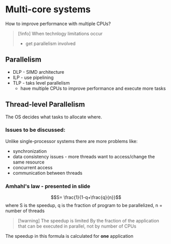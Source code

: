 # Multi-core systems

How to improve performance with multiple CPUs?

> [!info] When technlogy limitations occur
> - get parallelism involved

## Parallelism
- DLP - SIMD architecture 
- ILP - use pipelining
- TLP - taks level parallelism
	- have multiple CPUs to improve performance and execute more tasks

## Thread-level Parallelism

The OS decides what tasks to allocate where.

### Issues to be discussed:
Unlike single-processor systems there are more problems like:
- synchronization
- data consistency issues - more threads want to access/change the same resource 
- concurrent access
- communication between threads

### Amhahl's law - presented in slide
$$S= \frac{1}{1-q+\frac{q}{n}}$$
where S is the speedup, q is the fraction of program to be parallelized, n = number of threads

> [!warning] The speedup is limited
> By the fraction of the application that can be executed in parallel, not by number of CPUs

The speedup in this formula is calculated for **one** application
